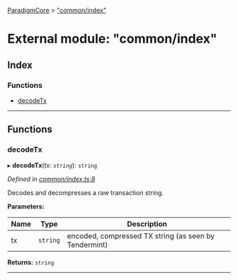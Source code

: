 [ParadigmCore](../README.md) > ["common/index"](../modules/_common_index_.md)

# External module: "common/index"

## Index

### Functions

* [decodeTx](_common_index_.md#decodetx)

---

## Functions

<a id="decodetx"></a>

###  decodeTx

▸ **decodeTx**(tx: *`string`*): `string`

*Defined in [common/index.ts:8](https://github.com/paradigmfoundation/paradigmcore/blob/ca51030/src/common/index.ts#L8)*

Decodes and decompresses a raw transaction string.

**Parameters:**

| Name | Type | Description |
| ------ | ------ | ------ |
| tx | `string` |  encoded, compressed TX string (as seen by Tendermint) |

**Returns:** `string`

___

